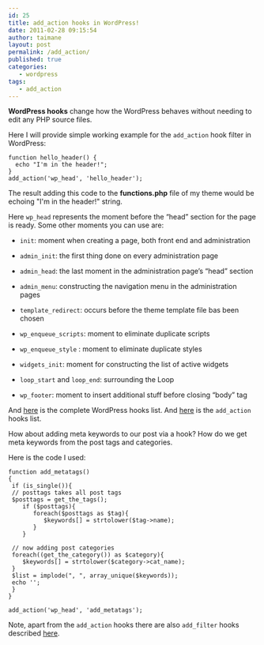 ```yaml
---
id: 25
title: add_action hooks in WordPress!
date: 2011-02-28 09:15:54
author: taimane
layout: post
permalink: /add_action/
published: true
categories:
   - wordpress
tags:
   - add_action
---
```

**WordPress hooks** change how the WordPress behaves without needing to edit any PHP source files.

Here I will provide simple working example for the <code>add_action</code> hook filter in WordPress:


```
function hello_header() {
  echo "I'm in the header!";
}
add_action('wp_head', 'hello_header');
```


The result adding this code to the <strong>functions.php</strong> file of my theme would be echoing "I'm in the header!" string.


Here <code>wp_head</code> represents the moment before the “head” section for the page is ready. Some other moments you can use are:



*   `init`: moment when creating a page, both front end and administration

*   `admin_init`: the first thing done on every administration page

*   `admin_head`: the last moment in the administration page’s “head” section

*   `admin_menu`: constructing the navigation menu in the administration pages

*   `template_redirect`: occurs before the theme template file bas been chosen

*   `wp_enqueue_scripts`: moment to eliminate duplicate scripts

*   `wp_enqueue_style` : moment to eliminate duplicate styles

*   `widgets_init`: moment for constructing the list of active widgets

*   `loop_start` and `loop_end`: surrounding the Loop

*   `wp_footer`: moment to insert additional stuff before closing “body” tag



And <a href="http://adambrown.info/p/wp_hooks/hook">here</a> is the complete WordPress hooks list. And <a href="http://adambrown.info/p/wp_hooks/hook/actions">here</a> is the <code>add_action</code> hooks list.


How about adding meta keywords to our post via a hook? How do we get meta keywords from the post tags and categories. 

Here is the code I used:

```
function add_metatags()
{
 if (is_single()){
 // posttags takes all post tags
 $posttags = get_the_tags();
    if ($posttags){
       foreach($posttags as $tag){
          $keywords[] = strtolower($tag->name);
       }
    }

 // now adding post categories
 foreach((get_the_category()) as $category){
    $keywords[] = strtolower($category->cat_name);
 }
 $list = implode(", ", array_unique($keywords));
 echo '';
 }
}

add_action('wp_head', 'add_metatags');

```

Note, apart from the <code>add_action</code> hooks there are also <code>add_filter</code> hooks described <a href="https://programming-review.com/add_filter-hook/">here</a>.



